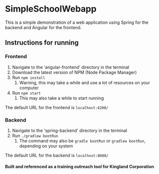 # SimpleSchoolWebapp
This is a simple demonstration of a web application using Spring for the backend and Angular for the frontend.

## Instructions for running

### Frontend
1. Navigate to the 'angular-frontend' directory in the terminal
2. Download the latest version of NPM (Node Package Manager)
3. Run `npm install`
    1. Warning, this may take a while and use a lot of resources on your computer
4. Run `npm start`
    1. This may also take a while to start running

The default URL for the frontend is `localhost:4200/`

### Backend
1. Navigate to the 'spring-backend' directory in the terminal
2. Run `./gradlew bootRun`
    1. The command may also be `gradle bootRun` or `gradlew bootRun`, depending on your system

The default URL for the backend is `localhost:8080/`


#### Built and referenced as a training outreach tool for Kingland Corporation
